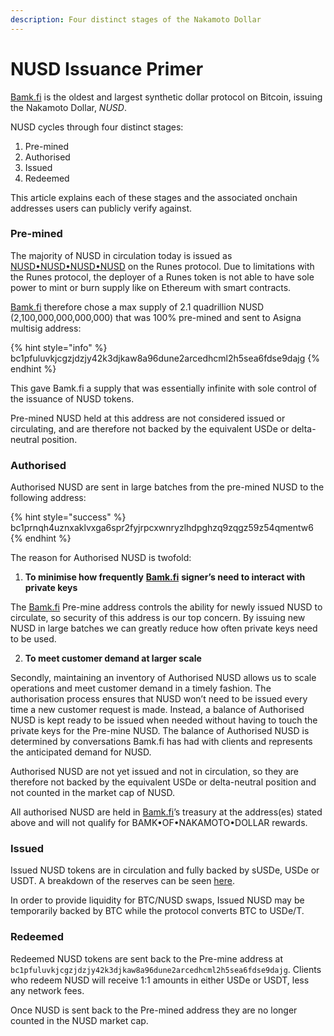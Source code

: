 ```yaml
---
description: Four distinct stages of the Nakamoto Dollar
---
```


# NUSD Issuance Primer

[Bamk.fi](http://bamk.fi) is the oldest and largest synthetic dollar protocol on Bitcoin, issuing the Nakamoto Dollar, _NUSD_.&#x20;

NUSD cycles through four distinct stages:

1. Pre-mined
2. Authorised&#x20;
3. Issued
4. Redeemed&#x20;

This article explains each of these stages and the associated onchain addresses users can publicly verify against.&#x20;

### Pre-mined

The majority of NUSD in circulation today is issued as [NUSD•NUSD•NUSD•NUSD](https://unisat.io/runes/detail/NUSD%E2%80%A2NUSD%E2%80%A2NUSD%E2%80%A2NUSD) on the Runes protocol. Due to limitations with the Runes protocol, the deployer of a Runes token is not able to have sole power to mint or burn supply like on Ethereum with smart contracts.&#x20;

[Bamk.fi](http://bamk.fi) therefore chose a max supply of 2.1 quadrillion NUSD (2,100,000,000,000,000) that was 100% pre-mined and sent to Asigna multisig address:

{% hint style="info" %}
bc1pfuluvkjcgzjdzjy42k3djkaw8a96dune2arcedhcml2h5sea6fdse9dajg
{% endhint %}

This gave Bamk.fi a supply that was essentially infinite with sole control of the issuance of NUSD tokens.

Pre-mined NUSD held at this address are not considered issued or circulating, and are therefore not backed by the equivalent USDe or delta-neutral position.

### Authorised

Authorised NUSD are sent in large batches from the pre-mined NUSD to the following address:

{% hint style="success" %}
bc1prnqh4uznxaklvxga6spr2fyjrpcxwnryzlhdpghzq9zqgz59z54qmentw6
{% endhint %}

The reason for Authorised NUSD is twofold:

1. **To minimise how frequently** [**Bamk.fi**](http://bamk.fi) **signer’s need to interact with private keys**

The [Bamk.fi](http://bamk.fi) Pre-mine address controls the ability for newly issued NUSD to circulate, so security of this address is our top concern. By issuing new NUSD in large batches we can greatly reduce how often private keys need to be used.&#x20;

2. **To meet customer demand at larger scale**

Secondly, maintaining an inventory of Authorised NUSD allows us to scale operations and meet customer demand in a timely fashion. The authorisation process ensures that NUSD won’t need to be issued every time a new customer request is made. Instead, a balance of Authorised NUSD is kept ready to be issued when needed without having to touch the private keys for the Pre-mine NUSD. The balance of Authorised NUSD is determined by conversations Bamk.fi has had with clients and represents the anticipated demand for NUSD.

Authorised NUSD are not yet issued and not in circulation, so they are therefore not backed by the equivalent USDe or delta-neutral position and not counted in the market cap of NUSD.

All authorised NUSD are held in [Bamk.fi](http://bamk.fi)’s treasury at the address(es) stated above and will not qualify for BAMK•OF•NAKAMOTO•DOLLAR rewards.

### Issued

Issued NUSD tokens are in circulation and fully backed by sUSDe, USDe or USDT. A breakdown of the reserves can be seen [here](https://docs.bamk.fi/bamkfi/resources/reserves).

In order to provide liquidity for BTC/NUSD swaps, Issued NUSD may be temporarily backed by BTC while the protocol converts BTC to USDe/T.&#x20;

### Redeemed

Redeemed NUSD tokens are sent back to the Pre-mine address at `bc1pfuluvkjcgzjdzjy42k3djkaw8a96dune2arcedhcml2h5sea6fdse9dajg`. Clients who redeem NUSD will receive 1:1 amounts in either USDe or USDT, less any network fees.&#x20;

Once NUSD is sent back to the Pre-mined address they are no longer counted in the NUSD market cap.
